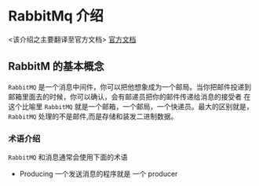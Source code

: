 # RabbitMq 介绍
<该介绍之主要翻译至官方文档> [官方文档](https://www.rabbitmq.com/tutorials/tutorial-one-java.html)

## RabbitM 的基本概念
`RabbitMQ` 是一个消息中间件，你可以把他想象成为一个邮局。当你把邮件投递到邮箱里面去的时候，你可以确认，会有邮递员把你的邮件传递给消息的接受者
在这个比喻里 `RabbitMQ` 就是一个邮箱，一个邮局，一个快递员。最大的区别就是，`RabbitMQ` 处理的不是邮件,而是存储和装发二进制数据。

### 术语介绍
`RabbitMQ` 和消息通常会使用下面的术语
- Producing 一个发送消息的程序就是 一个 producer

